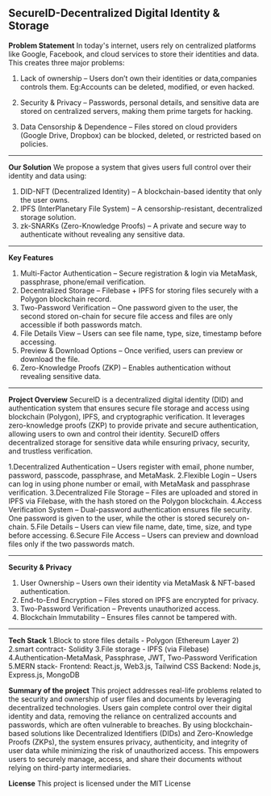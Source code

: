 **SecureID**-Decentralized Digital Identity & Storage
-

**Problem Statement**
In today's internet, users rely on centralized platforms like Google, Facebook, and cloud services to store their identities and data. This creates three major problems:

1. Lack of ownership – Users don’t own their identities or data,companies controls them. Eg:Accounts can be deleted, modified, or even hacked.

2. Security & Privacy – Passwords, personal details, and sensitive data are stored on centralized servers, making them prime targets for hacking.

3. Data Censorship & Dependence – Files stored on cloud providers (Google Drive, Dropbox) can be blocked, deleted, or restricted based on policies.
***

**Our Solution**
We propose a system that gives users full control over their identity and data using:
1. DID-NFT (Decentralized Identity) – A blockchain-based identity that only the user owns.
2. IPFS (InterPlanetary File System) – A censorship-resistant, decentralized storage solution.
3. zk-SNARKs (Zero-Knowledge Proofs) – A private and secure way to authenticate without revealing any sensitive data.

***

**Key Features**
1. Multi-Factor Authentication – Secure registration & login via MetaMask, passphrase, phone/email verification.
2. Decentralized Storage – Filebase + IPFS for storing files securely with a Polygon blockchain record.
3. Two-Password Verification – One password given to the user, the second stored on-chain for secure file access and files are only accessible if both passwords match.
4. File Details View – Users can see file name, type, size, timestamp before accessing.
5. Preview & Download Options – Once verified, users can preview or download the file.
6. Zero-Knowledge Proofs (ZKP) – Enables authentication without revealing sensitive data.
***

**Project Overview**
SecureID is a decentralized digital identity (DID) and authentication system that ensures secure file storage and access using blockchain (Polygon), IPFS, and cryptographic verification. It leverages zero-knowledge proofs (ZKP) to provide private and secure authentication, allowing users to own and control their identity. SecureID offers decentralized storage for sensitive data while ensuring privacy, security, and trustless verification.

1.Decentralized Authentication – Users register with email, phone number, password, passcode, passphrase, and MetaMask.
2.Flexible Login – Users can log in using phone number or email, with MetaMask and passphrase verification.
3.Decentralized File Storage – Files are uploaded and stored in IPFS via Filebase, with the hash stored on the Polygon blockchain.
4.Access Verification System – Dual-password authentication ensures file security. One password is given to the user, while the other is stored securely on-chain.
5.File Details – Users can view file name, date, time, size, and type before accessing.
6.Secure File Access – Users can preview and download files only if the two passwords match.
***

**Security & Privacy**
1. User Ownership – Users own their identity via MetaMask & NFT-based authentication.
2. End-to-End Encryption – Files stored on IPFS are encrypted for privacy.
3. Two-Password Verification – Prevents unauthorized access.
4. Blockchain Immutability – Ensures files cannot be tampered with.

***

**Tech Stack**
1.Block to store files details - Polygon (Ethereum Layer 2)
2.smart contract- Solidity
3.File storage - IPFS (via Filebase)
4.Authentication-MetaMask, Passphrase, JWT, Two-Password Verification
5.MERN stack- 
    Frontend: React.js, Web3.js, Tailwind CSS
    Backend:  Node.js, Express.js, MongoDB


**Summary of the project**
This project addresses real-life problems related to the security and ownership of user files and documents by leveraging decentralized technologies. Users gain complete control over their digital identity and data, removing the reliance on centralized accounts and passwords, which are often vulnerable to breaches. By using blockchain-based solutions like Decentralized Identifiers (DIDs) and Zero-Knowledge Proofs (ZKPs), the system ensures privacy, authenticity, and integrity of user data while minimizing the risk of unauthorized access. This empowers users to securely manage, access, and share their documents without relying on third-party intermediaries.

**License**
This project is licensed under the MIT License 
